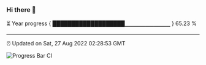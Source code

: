 ### Hi there 👋

⏳ Year progress { ███████████████████▁▁▁▁▁▁▁▁▁▁▁ } 65.23 %

---

⏰ Updated on Sat, 27 Aug 2022 02:28:53 GMT

![Progress Bar CI](https://github.com/ZhaoGui/ZhaoGui/workflows/Progress%20Bar%20CI/badge.svg)
